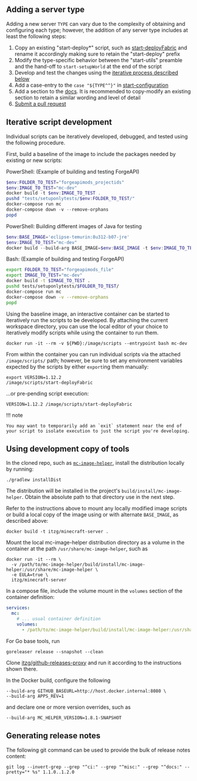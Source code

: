 ## Adding a server type

Adding a new server `TYPE` can vary due to the complexity of obtaining and configuring each type; however, the addition of any server type includes at least the following steps:

1. Copy an existing "start-deploy*" script, such as [start-deployFabric](https://github.com/itzg/docker-minecraft-server/blob/master/scripts/start-deployFabric) and rename it accordingly making sure to retain the "start-deploy" prefix
2. Modify the type-specific behavior between the "start-utils" preamble and the hand-off to `start-setupWorld` at the end of the script 
3. Develop and test the changes using the [iterative process described below](#iterative-script-development)
4. Add a case-entry to the `case "${TYPE^^}"` in [start-configuration](https://github.com/itzg/docker-minecraft-server/blob/master/scripts/start-configuration)
5. Add a section to the [docs](https://github.com/itzg/docker-minecraft-server/tree/master/docs). It is recommended to copy-modify an existing section to retain a similar wording and level of detail
6. [Submit a pull request](https://github.com/itzg/docker-minecraft-server/pulls)

## Iterative script development

Individual scripts can be iteratively developed, debugged, and tested using the following procedure.

First, build a baseline of the image to include the packages needed by existing or new scripts:

PowerShell: (Example of building and testing ForgeAPI)
```powershell
$env:FOLDER_TO_TEST="forgeapimods_projectids"
$env:IMAGE_TO_TEST="mc-dev"
docker build -t $env:IMAGE_TO_TEST .
pushd "tests/setuponlytests/$env:FOLDER_TO_TEST/"
docker-compose run mc
docker-compose down -v --remove-orphans
popd
```

PowerShell: Building different images of Java for testing
```powershell
$env:BASE_IMAGE='eclipse-temurin:8u312-b07-jre'
$env:IMAGE_TO_TEST="mc-dev"
docker build --build-arg BASE_IMAGE=$env:BASE_IMAGE -t $env:IMAGE_TO_TEST .
```

Bash: (Example of building and testing ForgeAPI)
```bash
export FOLDER_TO_TEST="forgeapimods_file"
export IMAGE_TO_TEST="mc-dev"
docker build -t $IMAGE_TO_TEST .
pushd tests/setuponlytests/$FOLDER_TO_TEST/
docker-compose run mc
docker-compose down -v --remove-orphans
popd
```

Using the baseline image, an interactive container can be started to iteratively run the scripts to be developed. By attaching the current workspace directory, you can use the local editor of your choice to iteratively modify scripts while using the container to run them.

```shell
docker run -it --rm -v ${PWD}:/image/scripts --entrypoint bash mc-dev
```

From within the container you can run individual scripts via the attached `/image/scripts/` path; however, be sure to set any environment variables expected by the scripts by either `export`ing them manually:

```shell
export VERSION=1.12.2
/image/scripts/start-deployFabric
```

...or pre-pending script execution:

```shell
VERSION=1.12.2 /image/scripts/start-deployFabric
```

!!! note

    You may want to temporarily add an `exit` statement near the end of your script to isolate execution to just the script you're developing.

## Using development copy of tools

In the cloned repo, such as [`mc-image-helper`](https://github.com/itzg/mc-image-helper), install the distribution locally by running:

```shell
./gradlew installDist
```

The distribution will be installed in the project's `build/install/mc-image-helper`. Obtain the absolute path to that directory use in the next step.

Refer to the instructions above to mount any locally modified image scripts or build a local copy of the image using or with alternate `BASE_IMAGE`, as described above:

```shell
docker build -t itzg/minecraft-server .
```

Mount the local mc-image-helper distribution directory as a volume in the container at the path `/usr/share/mc-image-helper`, such as

```shell
docker run -it --rm \
  -v /path/to/mc-image-helper/build/install/mc-image-helper:/usr/share/mc-image-helper \
  -e EULA=true \
  itzg/minecraft-server
```

In a compose file, include the volume mount in the `volumes` section of the container definition:

```yaml
services:
  mc:
    # ... usual container definition
    volumes:
      - /path/to/mc-image-helper/build/install/mc-image-helper:/usr/share/mc-image-helper:ro
```

For Go base tools, run

```shell
goreleaser release --snapshot --clean
```

Clone [itzg/github-releases-proxy](https://github.com/itzg/github-releases-proxy) and run it according to the instructions shown there.

In the Docker build, configure the following 

```shell
--build-arg GITHUB_BASEURL=http://host.docker.internal:8080 \
--build-arg APPS_REV=1
```

and declare one or more version overrides, such as

```
--build-arg MC_HELPER_VERSION=1.8.1-SNAPSHOT
```

## Generating release notes

The following git command can be used to provide the bulk of release notes content:

```shell script
git log --invert-grep --grep "^ci:" --grep "^misc:" --grep "^docs:" --pretty="* %s" 1.1.0..1.2.0
```
